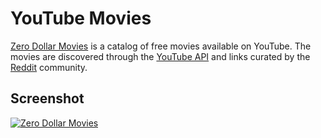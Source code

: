 # YouTube Movies

[Zero Dollar Movies](http://zerodollarmovies.com/) is a catalog of free movies available on YouTube. The movies are discovered through the [YouTube API](http://ctrlq.org/code/19608-youtube-search-api) and links curated by the [Reddit](reddit.md) community.

## Screenshot

[![Zero Dollar Movies](http://zerodollarmovies.com/wp/wp-content/uploads/2014/01/youtube-movies.png "Zero Dollar Images")](http://zerodollarmovies.com/)


